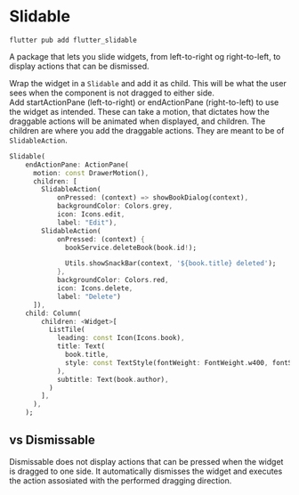 # Slidable

`flutter pub add flutter_slidable`

A package that lets you slide widgets, from left-to-right og right-to-left, to display actions that can be dismissed.

Wrap the widget in a `Slidable` and add it as child. This will be what the user sees when the component is not dragged to either side.\
Add startActionPane (left-to-right) or endActionPane (right-to-left) to use the widget as intended. These can take a motion, that dictates how the draggable actions will be animated when displayed, and children. The children are where you add the draggable actions. They are meant to be of `SlidableAction`.

```dart
Slidable(
    endActionPane: ActionPane(
      motion: const DrawerMotion(), 
      children: [
        SlidableAction(
            onPressed: (context) => showBookDialog(context),
            backgroundColor: Colors.grey,
            icon: Icons.edit,
            label: "Edit"),
        SlidableAction(
            onPressed: (context) {
              bookService.deleteBook(book.id!);

              Utils.showSnackBar(context, '${book.title} deleted');
            },
            backgroundColor: Colors.red,
            icon: Icons.delete,
            label: "Delete")
      ]),
    child: Column(
        children: <Widget>[
          ListTile(
            leading: const Icon(Icons.book),
            title: Text(
              book.title,
              style: const TextStyle(fontWeight: FontWeight.w400, fontSize: 20),
            ),
            subtitle: Text(book.author),
          )
        ],
      ),
    );
```

## vs Dismissable

Dismissable does not display actions that can be pressed when the widget is dragged to one side. It automatically dismisses the widget and executes the action assosiated with the performed dragging direction.